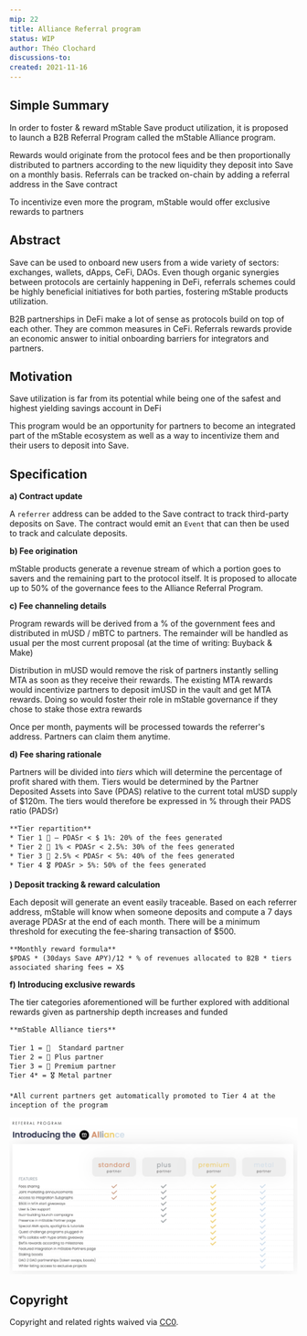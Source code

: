 ```yaml
---
mip: 22
title: Alliance Referral program
status: WIP
author: Théo Clochard
discussions-to:
created: 2021-11-16
---
```


## Simple Summary

In order to foster & reward mStable Save product utilization, it is proposed to launch a B2B Referral Program called the mStable Alliance program.

Rewards would originate from the protocol fees and be then proportionally distributed to partners according to the new liquidity they deposit into Save on a monthly basis. Referrals can be tracked on-chain by adding a referral address in the Save contract

To incentivize even more the program, mStable would offer exclusive rewards to partners

## Abstract

Save can be used to onboard new users from a wide variety of sectors: exchanges, wallets, dApps, CeFi, DAOs. Even though organic synergies between protocols are certainly happening in DeFi, referrals schemes could be highly beneficial initiatives for both parties, fostering mStable products utilization.

B2B partnerships in DeFi make a lot of sense as protocols build on top of each other. They are common measures in CeFi. Referrals rewards provide an economic answer to initial onboarding barriers for integrators and partners.

## Motivation

Save utilization is far from its potential while being one of the safest and highest yielding savings account in DeFi

This program would be an opportunity for partners to become an integrated part of the mStable ecosystem as well as a way to incentivize them and their users to deposit into Save.

## Specification

**a) Contract update**

A `referrer` address can be added to the Save contract to track third-party deposits on Save. The contract would emit an `Event` that can then be used to track and calculate deposits.

**b) Fee origination**

mStable products generate a revenue stream of which a portion goes to savers and the remaining part to the protocol itself. It is proposed to allocate up to 50% of the governance fees to the Alliance Referral Program.

**c) Fee channeling details**

Program rewards will be derived from a % of the government fees and distributed in mUSD / mBTC to partners. The remainder will be handled as usual per the most current proposal (at the time of writing: Buyback & Make)

Distribution in mUSD would remove the risk of partners instantly selling MTA as soon as they receive their rewards. The existing MTA rewards would incentivize partners to deposit imUSD in the vault and get MTA rewards. Doing so would foster their role in mStable governance if they chose to stake those extra rewards

Once per month, payments will be processed towards the referrer's address. Partners can claim them anytime.

**d) Fee sharing rationale**

Partners will be divided into _tiers_ which will determine the percentage of profit shared with them. Tiers would be determined by the Partner Deposited Assets into Save (PDAS) relative to the current total mUSD supply of $120m. The tiers would therefore be expressed in % through their PADS ratio (PADSr)

```
**Tier repartition**
* Tier 1 🥉 – PDASr < $ 1%: 20% of the fees generated
* Tier 2 🥈 1% < PDASr < 2.5%: 30% of the fees generated
* Tier 3 🥇 2.5% < PDASr < 5%: 40% of the fees generated
* Tier 4 🎖 PDASr > 5%: 50% of the fees generated
```

**) Deposit tracking & reward calculation**

Each deposit will generate an event easily traceable. Based on each referrer address, mStable will know when someone deposits and compute a 7 days average PDASr at the end of each month. There will be a minimum threshold for executing the fee-sharing transaction of $500.

```
**Monthly reward formula**
$PDAS * (30days Save APY)/12 * % of revenues allocated to B2B * tiers associated sharing fees = X$
```

**f) Introducing exclusive rewards**

The tier categories aforementioned will be further explored with additional rewards given as partnership depth increases and funded

```
**mStable Alliance tiers**

Tier 1 = 🥉  Standard partner
Tier 2 = 🥈 Plus partner
Tier 3 = 🥇 Premium partner
Tier 4* = 🎖 Metal partner

*All current partners get automatically promoted to Tier 4 at the inception of the program
```

![alliance-tiers](../assets/MIP-22/alliance-tiers.png)

## Copyright

Copyright and related rights waived via [CC0](https://creativecommons.org/publicdomain/zero/1.0/).
